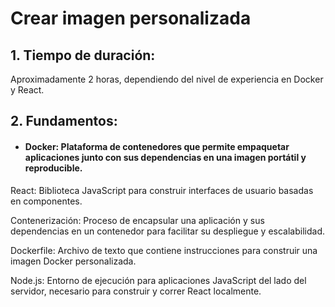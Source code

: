 # Crear imagen personalizada
## 1. Tiempo de duración:
Aproximadamente 2 horas, dependiendo del nivel de experiencia en Docker y React.
## 2. Fundamentos:
- #### Docker: Plataforma de contenedores que permite empaquetar aplicaciones junto con sus dependencias en una imagen portátil y reproducible.

React: Biblioteca JavaScript para construir interfaces de usuario basadas en componentes.

Contenerización: Proceso de encapsular una aplicación y sus dependencias en un contenedor para facilitar su despliegue y escalabilidad.

Dockerfile: Archivo de texto que contiene instrucciones para construir una imagen Docker personalizada.

Node.js: Entorno de ejecución para aplicaciones JavaScript del lado del servidor, necesario para construir y correr React localmente.
